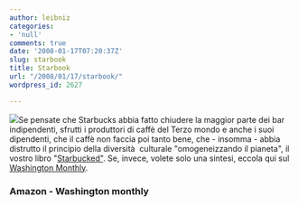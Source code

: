 ```yaml
---
author: leibniz
categories:
- 'null'
comments: true
date: '2008-01-17T07:20:37Z'
slug: starbook
title: Starbook
url: "/2008/01/17/starbook/"
wordpress_id: 2627

---
```

![](https://cdn.overstock.com/images/products/muze/books/9780316013482.jpg)Se pensate che Starbucks abbia fatto chiudere la maggior parte dei bar indipendenti, sfrutti i produttori di caffè del Terzo mondo e anche i suoi dipendenti, che il caffè non faccia poi tanto bene, che - insomma - abbia distrutto il principio della diversità  culturale "omogeneizzando il pianeta", il vostro libro "[Starbucked"](https://www.amazon.com/Starbucked-Double-Caffeine-Commerce-Culture/dp/031601348X). Se, invece, volete solo una sintesi, eccola qui sul [Washington Monthly](https://www2.washingtonmonthly.com/features/2007/0712.taussig.html).


### Amazon - Washington monthly
